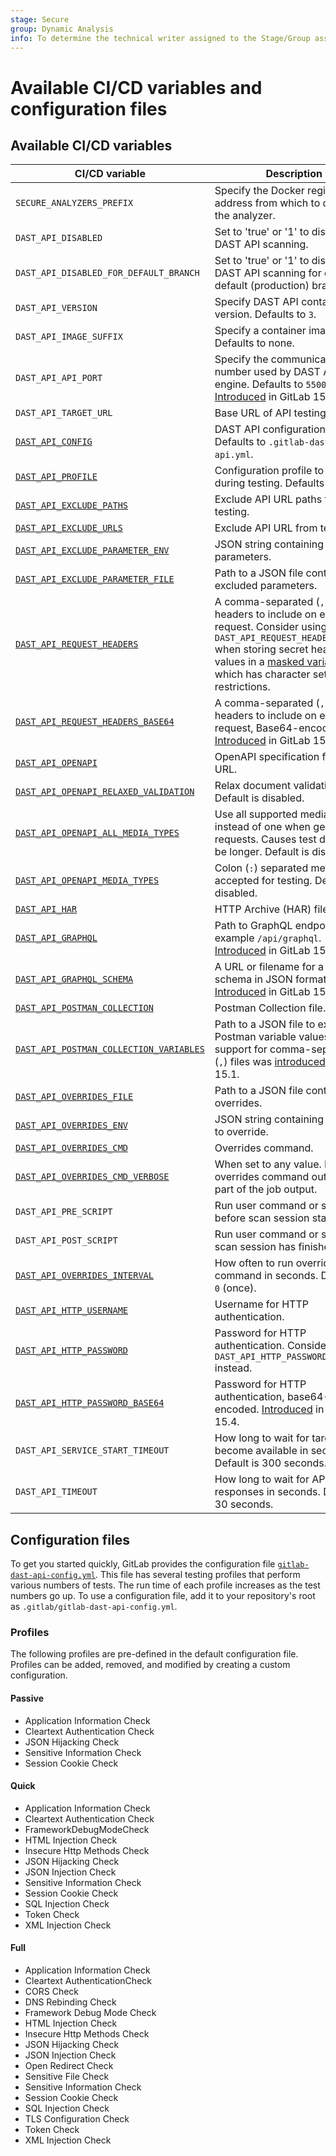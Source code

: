 ```yaml
---
stage: Secure
group: Dynamic Analysis
info: To determine the technical writer assigned to the Stage/Group associated with this page, see https://handbook.gitlab.com/handbook/product/ux/technical-writing/#assignments
---
```


# Available CI/CD variables and configuration files

## Available CI/CD variables

| CI/CD variable                                       | Description        |
|------------------------------------------------------|--------------------|
| `SECURE_ANALYZERS_PREFIX`                            | Specify the Docker registry base address from which to download the analyzer. |
| `DAST_API_DISABLED`                                  | Set to 'true' or '1' to disable DAST API scanning. |
| `DAST_API_DISABLED_FOR_DEFAULT_BRANCH`               | Set to 'true' or '1' to disable DAST API scanning for only the default (production) branch. |
| `DAST_API_VERSION`                                   | Specify DAST API container version. Defaults to `3`. |
| `DAST_API_IMAGE_SUFFIX`                              | Specify a container image suffix. Defaults to none. |
| `DAST_API_API_PORT`                                  | Specify the communication port number used by DAST API engine. Defaults to `5500`. [Introduced](https://gitlab.com/gitlab-org/gitlab/-/issues/367734) in GitLab 15.5. |
| `DAST_API_TARGET_URL`                                 | Base URL of API testing target. |
|[`DAST_API_CONFIG`](#configuration-files)              | DAST API configuration file. Defaults to `.gitlab-dast-api.yml`. |
|[`DAST_API_PROFILE`](#configuration-files)             | Configuration profile to use during testing. Defaults to `Quick`. |
|[`DAST_API_EXCLUDE_PATHS`](customizing_analyzer_settings.md#exclude-paths)              | Exclude API URL paths from testing. |
|[`DAST_API_EXCLUDE_URLS`](customizing_analyzer_settings.md#exclude-urls)               | Exclude API URL from testing. |
|[`DAST_API_EXCLUDE_PARAMETER_ENV`](customizing_analyzer_settings.md#exclude-parameters)       | JSON string containing excluded parameters. |
|[`DAST_API_EXCLUDE_PARAMETER_FILE`](customizing_analyzer_settings.md#exclude-parameters)      | Path to a JSON file containing excluded parameters. |
|[`DAST_API_REQUEST_HEADERS`](customizing_analyzer_settings.md#request-headers)      | A comma-separated (`,`) list of headers to include on each scan request. Consider using `DAST_API_REQUEST_HEADERS_BASE64`  when storing secret header values in a [masked variable](../../../../ci/variables/index.md#mask-a-cicd-variable), which has character set restrictions. |
|[`DAST_API_REQUEST_HEADERS_BASE64`](customizing_analyzer_settings.md#request-headers)      | A comma-separated (`,`) list of headers to include on each scan request, Base64-encoded. [Introduced](https://gitlab.com/gitlab-org/gitlab/-/issues/378440) in GitLab 15.6. |
|[`DAST_API_OPENAPI`](enabling_the_analyzer.md#openapi-specification)           | OpenAPI specification file or URL. |
|[`DAST_API_OPENAPI_RELAXED_VALIDATION`](enabling_the_analyzer.md#openapi-specification) | Relax document validation. Default is disabled. |
|[`DAST_API_OPENAPI_ALL_MEDIA_TYPES`](enabling_the_analyzer.md#openapi-specification)  | Use all supported media types instead of one when generating requests. Causes test duration to be longer. Default is disabled. |
|[`DAST_API_OPENAPI_MEDIA_TYPES`](enabling_the_analyzer.md#openapi-specification)  | Colon (`:`) separated media types accepted for testing. Default is disabled. |
|[`DAST_API_HAR`](enabling_the_analyzer.md#http-archive-har)                    | HTTP Archive (HAR) file. |
|[`DAST_API_GRAPHQL`](enabling_the_analyzer.md#graphql-schema)                  | Path to GraphQL endpoint, for example `/api/graphql`. [Introduced](https://gitlab.com/gitlab-org/gitlab/-/issues/352780) in GitLab 15.4. |
|[`DAST_API_GRAPHQL_SCHEMA`](enabling_the_analyzer.md#graphql-schema)           | A URL or filename for a GraphQL schema in JSON format. [Introduced](https://gitlab.com/gitlab-org/gitlab/-/issues/352780) in GitLab 15.4. |
|[`DAST_API_POSTMAN_COLLECTION`](enabling_the_analyzer.md#postman-collection)   | Postman Collection file. |
|[`DAST_API_POSTMAN_COLLECTION_VARIABLES`](enabling_the_analyzer.md#postman-variables) | Path to a JSON file to extract Postman variable values. The support for comma-separated (`,`) files was [introduced](https://gitlab.com/gitlab-org/gitlab/-/issues/356312) in GitLab 15.1. |
|[`DAST_API_OVERRIDES_FILE`](customizing_analyzer_settings.md#overrides)                | Path to a JSON file containing overrides. |
|[`DAST_API_OVERRIDES_ENV`](customizing_analyzer_settings.md#overrides)                 | JSON string containing headers to override. |
|[`DAST_API_OVERRIDES_CMD`](customizing_analyzer_settings.md#overrides)                 | Overrides command. |
|[`DAST_API_OVERRIDES_CMD_VERBOSE`](customizing_analyzer_settings.md#overrides)         | When set to any value. It shows overrides command output as part of the job output. |
|`DAST_API_PRE_SCRIPT`                                  | Run user command or script before scan session starts. |
|`DAST_API_POST_SCRIPT`                                 | Run user command or script after scan session has finished. |
|[`DAST_API_OVERRIDES_INTERVAL`](customizing_analyzer_settings.md#overrides)            | How often to run overrides command in seconds. Defaults to `0` (once). |
|[`DAST_API_HTTP_USERNAME`](customizing_analyzer_settings.md#http-basic-authentication) | Username for HTTP authentication. |
|[`DAST_API_HTTP_PASSWORD`](customizing_analyzer_settings.md#http-basic-authentication) | Password for HTTP authentication. Consider using `DAST_API_HTTP_PASSWORD_BASE64` instead. |
|[`DAST_API_HTTP_PASSWORD_BASE64`](customizing_analyzer_settings.md#http-basic-authentication) | Password for HTTP authentication, base64-encoded. [Introduced](https://gitlab.com/gitlab-org/security-products/analyzers/api-fuzzing-src/-/merge_requests/702) in GitLab 15.4. |
|`DAST_API_SERVICE_START_TIMEOUT`                       | How long to wait for target API to become available in seconds. Default is 300 seconds. |
|`DAST_API_TIMEOUT`                                     | How long to wait for API responses in seconds. Default is 30 seconds. |

## Configuration files

To get you started quickly, GitLab provides the configuration file
[`gitlab-dast-api-config.yml`](https://gitlab.com/gitlab-org/security-products/analyzers/dast/-/blob/master/config/gitlab-dast-api-config.yml).
This file has several testing profiles that perform various numbers of tests. The run time of each
profile increases as the test numbers go up. To use a configuration file, add it to your
repository's root as `.gitlab/gitlab-dast-api-config.yml`.

### Profiles

The following profiles are pre-defined in the default configuration file. Profiles
can be added, removed, and modified by creating a custom configuration.

#### Passive

- Application Information Check
- Cleartext Authentication Check
- JSON Hijacking Check
- Sensitive Information Check
- Session Cookie Check

#### Quick

- Application Information Check
- Cleartext Authentication Check
- FrameworkDebugModeCheck
- HTML Injection Check
- Insecure Http Methods Check
- JSON Hijacking Check
- JSON Injection Check
- Sensitive Information Check
- Session Cookie Check
- SQL Injection Check
- Token Check
- XML Injection Check

#### Full

- Application Information Check
- Cleartext AuthenticationCheck
- CORS Check
- DNS Rebinding Check
- Framework Debug Mode Check
- HTML Injection Check
- Insecure Http Methods Check
- JSON Hijacking Check
- JSON Injection Check
- Open Redirect Check
- Sensitive File Check
- Sensitive Information Check
- Session Cookie Check
- SQL Injection Check
- TLS Configuration Check
- Token Check
- XML Injection Check
